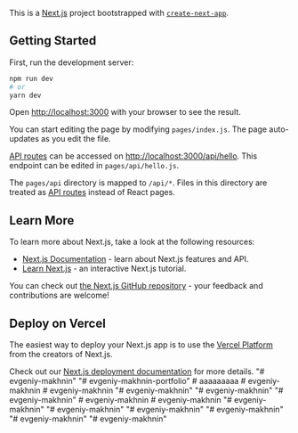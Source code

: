 This is a [Next.js](https://nextjs.org/) project bootstrapped with [`create-next-app`](https://github.com/vercel/next.js/tree/canary/packages/create-next-app).

## Getting Started

First, run the development server:

```bash
npm run dev
# or
yarn dev
```

Open [http://localhost:3000](http://localhost:3000) with your browser to see the result.

You can start editing the page by modifying `pages/index.js`. The page auto-updates as you edit the file.

[API routes](https://nextjs.org/docs/api-routes/introduction) can be accessed on [http://localhost:3000/api/hello](http://localhost:3000/api/hello). This endpoint can be edited in `pages/api/hello.js`.

The `pages/api` directory is mapped to `/api/*`. Files in this directory are treated as [API routes](https://nextjs.org/docs/api-routes/introduction) instead of React pages.

## Learn More

To learn more about Next.js, take a look at the following resources:

- [Next.js Documentation](https://nextjs.org/docs) - learn about Next.js features and API.
- [Learn Next.js](https://nextjs.org/learn) - an interactive Next.js tutorial.

You can check out [the Next.js GitHub repository](https://github.com/vercel/next.js/) - your feedback and contributions are welcome!

## Deploy on Vercel

The easiest way to deploy your Next.js app is to use the [Vercel Platform](https://vercel.com/new?utm_medium=default-template&filter=next.js&utm_source=create-next-app&utm_campaign=create-next-app-readme) from the creators of Next.js.

Check out our [Next.js deployment documentation](https://nextjs.org/docs/deployment) for more details.
"# evgeniy-makhnin" 
"# evgeniy-makhnin-portfolio" 
#   a a a a a a a a a  
 #   e v g e n i y - m a k h n i n  
 #   e v g e n i y - m a k h n i n  
 "# evgeniy-makhnin" 
"# evgeniy-makhnin" 
"# evgeniy-makhnin" 
#   e v g e n i y - m a k h n i n  
 #   e v g e n i y - m a k h n i n  
 "# evgeniy-makhnin" 
"# evgeniy-makhnin" 
"# evgeniy-makhnin" 
"# evgeniy-makhnin" 
"# evgeniy-makhnin" 
"# evgeniy-makhnin" 
